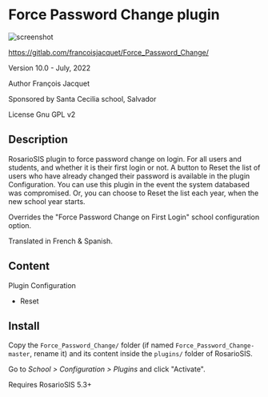 # Force Password Change plugin

![screenshot](https://gitlab.com/francoisjacquet/Force_Password_Change/raw/master/screenshot.png?inline=false)

https://gitlab.com/francoisjacquet/Force_Password_Change/

Version 10.0 - July, 2022

Author François Jacquet

Sponsored by Santa Cecilia school, Salvador

License Gnu GPL v2

## Description

RosarioSIS plugin to force password change on login. For all users and students, and whether it is their first login or not. A button to Reset the list of users who have already changed their password is available in the plugin Configuration.
You can use this plugin in the event the system databased was compromised. Or, you can choose to Reset the list each year, when the new school year starts.

Overrides the "Force Password Change on First Login" school configuration option.

Translated in French & Spanish.

## Content

Plugin Configuration

- Reset

## Install

Copy the `Force_Password_Change/` folder (if named `Force_Password_Change-master`, rename it) and its content inside the `plugins/` folder of RosarioSIS.

Go to _School > Configuration > Plugins_ and click "Activate".

Requires RosarioSIS 5.3+

